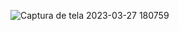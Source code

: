 ![Captura de tela 2023-03-27 180759](https://user-images.githubusercontent.com/109106082/228067482-69433221-b9cf-46a2-9dd7-3750f402d53d.png)
